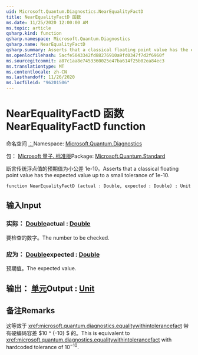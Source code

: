 ```yaml
---
uid: Microsoft.Quantum.Diagnostics.NearEqualityFactD
title: NearEqualityFactD 函数
ms.date: 11/25/2020 12:00:00 AM
ms.topic: article
qsharp.kind: function
qsharp.namespace: Microsoft.Quantum.Diagnostics
qsharp.name: NearEqualityFactD
qsharp.summary: Asserts that a classical floating point value has the expected value up to a small tolerance of 1e-10.
ms.openlocfilehash: 5acfe5043342fd88276910a9fd0347f7d2f6960f
ms.sourcegitcommit: a87c1aa8e7453360025e47ba614f25b02ea84ec3
ms.translationtype: MT
ms.contentlocale: zh-CN
ms.lasthandoff: 11/26/2020
ms.locfileid: "96201506"
---
```

# <a name="nearequalityfactd-function"></a><span data-ttu-id="3b088-102">NearEqualityFactD 函数</span><span class="sxs-lookup"><span data-stu-id="3b088-102">NearEqualityFactD function</span></span>

<span data-ttu-id="3b088-103">命名空间 [：](xref:Microsoft.Quantum.Diagnostics)</span><span class="sxs-lookup"><span data-stu-id="3b088-103">Namespace: [Microsoft.Quantum.Diagnostics](xref:Microsoft.Quantum.Diagnostics)</span></span>

<span data-ttu-id="3b088-104">包： [Microsoft 量子. 标准版](https://nuget.org/packages/Microsoft.Quantum.Standard)</span><span class="sxs-lookup"><span data-stu-id="3b088-104">Package: [Microsoft.Quantum.Standard](https://nuget.org/packages/Microsoft.Quantum.Standard)</span></span>


<span data-ttu-id="3b088-105">断言传统浮点值的预期值为小公差 1e-10。</span><span class="sxs-lookup"><span data-stu-id="3b088-105">Asserts that a classical floating point value has the expected value up to a small tolerance of 1e-10.</span></span>

```qsharp
function NearEqualityFactD (actual : Double, expected : Double) : Unit
```


## <a name="input"></a><span data-ttu-id="3b088-106">输入</span><span class="sxs-lookup"><span data-stu-id="3b088-106">Input</span></span>

### <a name="actual--double"></a><span data-ttu-id="3b088-107">实际： [Double](xref:microsoft.quantum.lang-ref.double)</span><span class="sxs-lookup"><span data-stu-id="3b088-107">actual : [Double](xref:microsoft.quantum.lang-ref.double)</span></span>

<span data-ttu-id="3b088-108">要检查的数字。</span><span class="sxs-lookup"><span data-stu-id="3b088-108">The number to be checked.</span></span>


### <a name="expected--double"></a><span data-ttu-id="3b088-109">应为： [Double](xref:microsoft.quantum.lang-ref.double)</span><span class="sxs-lookup"><span data-stu-id="3b088-109">expected : [Double](xref:microsoft.quantum.lang-ref.double)</span></span>

<span data-ttu-id="3b088-110">预期值。</span><span class="sxs-lookup"><span data-stu-id="3b088-110">The expected value.</span></span>



## <a name="output--unit"></a><span data-ttu-id="3b088-111">输出： [单元](xref:microsoft.quantum.lang-ref.unit)</span><span class="sxs-lookup"><span data-stu-id="3b088-111">Output : [Unit](xref:microsoft.quantum.lang-ref.unit)</span></span>



## <a name="remarks"></a><span data-ttu-id="3b088-112">备注</span><span class="sxs-lookup"><span data-stu-id="3b088-112">Remarks</span></span>

<span data-ttu-id="3b088-113">这等效于 <xref:microsoft.quantum.diagnostics.equalitywithintolerancefact> 带有硬编码容差 $10 ^ {-10} $ 的。</span><span class="sxs-lookup"><span data-stu-id="3b088-113">This is equivalent to <xref:microsoft.quantum.diagnostics.equalitywithintolerancefact> with hardcoded tolerance of $10^{-10}$.</span></span>